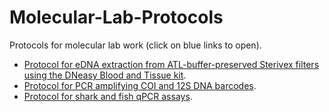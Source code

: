 # Molecular-Lab-Protocols
Protocols for molecular lab work (click on blue links to open).

* [Protocol for eDNA extraction from ATL-buffer-preserved Sterivex filters using the DNeasy Blood and Tissue kit](sterivex-dneasy-extraction.md).
* [Protocol for PCR amplifying COI and 12S DNA barcodes](pcr-dna-barcoding.md).
* [Protocol for shark and fish qPCR assays](cornishblue-qpcr-assays.md).
